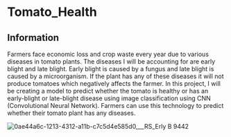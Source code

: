 # Tomato_Health

## Information

Farmers face economic loss and crop waste every year due to various diseases in tomato plants. The diseases I will be accounting for
are early blight and late blight. Early blight is caused by a fungus and late blight is caused by a microorganism. If the plant has 
any of these diseases it will not produce tomatoes which negatively affects the farmer. 
In this project, I will be creating a model to predict whether the tomato is healthy or has an early-blight 
or late-blight disease using image classification using CNN (Convolutional Neural Network). 
Farmers can use this technology to predict whether their tomato plant has any diseases. 

![0ae44a6c-1213-4312-a11b-c7c5d4e585d0___RS_Erly B 9442](https://github.com/user-attachments/assets/ee904c58-04eb-4e8c-b79a-3b5c9443d765)
